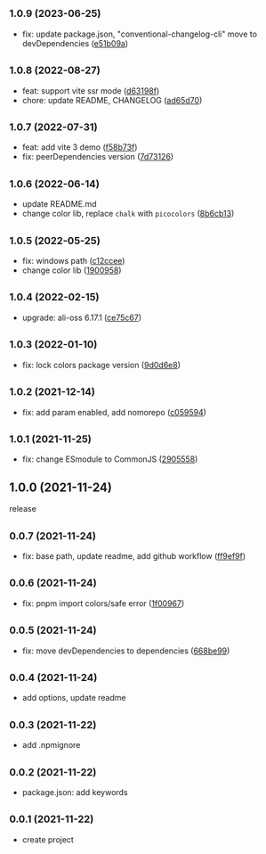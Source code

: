 ## <small>1.0.9 (2023-06-25)</small>

* fix: update package.json, "conventional-changelog-cli" move to devDependencies ([e51b09a](https://github.com/xiaweiss/vite-plugin-ali-oss/commit/e51b09a))



## <small>1.0.8 (2022-08-27)</small>

* feat: support vite ssr mode ([d63198f](https://github.com/xiaweiss/vite-plugin-ali-oss/commit/d63198f))
* chore: update README, CHANGELOG ([ad65d70](https://github.com/xiaweiss/vite-plugin-ali-oss/commit/ad65d70))



## <small>1.0.7 (2022-07-31)</small>

* feat: add vite 3 demo ([f58b73f](https://github.com/xiaweiss/vite-plugin-ali-oss/commit/f58b73f))
* fix: peerDependencies version ([7d73126](https://github.com/xiaweiss/vite-plugin-ali-oss/commit/7d73126))



## <small>1.0.6 (2022-06-14)</small>

* update README.md
* change color lib, replace `chalk` with `picocolors` ([8b6cb13](https://github.com/xiaweiss/vite-plugin-ali-oss/commit/8b6cb13))



## <small>1.0.5 (2022-05-25)</small>

* fix: windows path ([c12ccee](https://github.com/xiaweiss/vite-plugin-ali-oss/commit/c12ccee))
* change color lib ([1900958](https://github.com/xiaweiss/vite-plugin-ali-oss/commit/1900958))



## <small>1.0.4 (2022-02-15)</small>

* upgrade: ali-oss 6.17.1 ([ce75c67](https://github.com/xiaweiss/vite-plugin-ali-oss/commit/ce75c67))



## <small>1.0.3 (2022-01-10)</small>

* fix: lock colors package version ([9d0d6e8](https://github.com/xiaweiss/vite-plugin-ali-oss/commit/9d0d6e8))



## <small>1.0.2 (2021-12-14)</small>

* fix: add param enabled, add nomorepo ([c059594](https://github.com/xiaweiss/vite-plugin-ali-oss/commit/c059594))



## <small>1.0.1 (2021-11-25)</small>

* fix: change ESmodule to CommonJS ([2905558](https://github.com/xiaweiss/vite-plugin-ali-oss/commit/2905558))



## 1.0.0 (2021-11-24)
release

## <small>0.0.7 (2021-11-24)</small>

* fix: base path, update readme, add github workflow ([ff9ef9f](https://github.com/xiaweiss/vite-plugin-ali-oss/commit/ff9ef9f))



## <small>0.0.6 (2021-11-24)</small>

* fix: pnpm import colors/safe error ([1f00967](https://github.com/xiaweiss/vite-plugin-ali-oss/commit/1f00967))



## <small>0.0.5 (2021-11-24)</small>

* fix: move devDependencies to dependencies ([668be99](https://github.com/xiaweiss/vite-plugin-ali-oss/commit/668be99))



## <small>0.0.4 (2021-11-24)</small>

* add options, update readme



## <small>0.0.3 (2021-11-22)</small>

* add .npmignore



## <small>0.0.2 (2021-11-22)</small>

* package.json: add keywords



## <small>0.0.1 (2021-11-22)</small>

* create project


